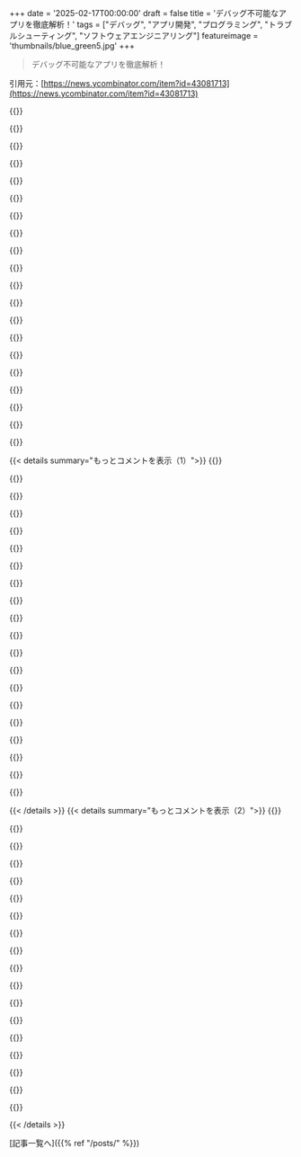 +++
date = '2025-02-17T00:00:00'
draft = false
title = 'デバッグ不可能なアプリを徹底解析！'
tags = ["デバッグ", "アプリ開発", "プログラミング", "トラブルシューティング", "ソフトウェアエンジニアリング"]
featureimage = 'thumbnails/blue_green5.jpg'
+++

> デバッグ不可能なアプリを徹底解析！

引用元：[https://news.ycombinator.com/item?id=43081713](https://news.ycombinator.com/item?id=43081713)

{{<matomeQuote body="Bryce Bostwickはデバッグやリバースエンジニアリングのすごくクールでインスパイアリングな仕事をしてるよ。YouTubeで見つけたんだけど、TikTokを猫動画だけ表示するように改造する動画に感動して、Instagramもメッセージ機能だけ残すように改造したいと思ってるんだ。特にWindhawk風のWindowsのモデリングにもっと関わりたい。BryceのiOSでのやり方を生配信で学べるのは最高だよ。" userName="amjoshuamichael" createdAt="2025-02-17T19:41:12" color="#785bff">}}

{{<matomeQuote body="Androidに関して同じようなことをしている人を知っている人いたら、もっと知りたいな。Revancedを使ったことがあるけど、始め方についての良いガイドがないんだ。" userName="xmprt" createdAt="2025-02-18T04:56:35" color="#ff5c5c">}}

{{<matomeQuote body="そんなYouTuberを探してるけど、始めるにはjadx-guiとapktoolを合わせるのがいいかも。apkを分解したりパッチを当てたり再構成したり、最後にuber-apk-signerで署名するのがメインだよ。古いアプリをいじるとき、mitmproxyでAPI呼び出しを見たりするのも楽しい。Fridaやxposedも役立つツールだよ。リバースエンジニアリングは初心者だけど、すごく興味深い！" userName="Oxodao" createdAt="2025-02-18T07:50:10" color="#ff5733">}}

{{<matomeQuote body="以前はAndroidのリバースエンジニアリングをけっこう行ってたよ。アプリを取得して分解・逆アセンブルして、必要な部分を見つけてsmaliをパッチして再コンパイルするのは簡単だった。apktoolやsmali/baksmaliを使ってた記憶がある。dex2jarも使って、Javaのデコンパイラで扱うjarを得たりしてた。多くのAndroidアプリは難読化してるけど、smaliにログを追加するなどできると思う。情報は古いかもだけど。" userName="jcul" createdAt="2025-02-18T11:06:23" color="#ff5733">}}

{{<matomeQuote body="“dex2jarみたいなものを使ってjarを得ることができた”というの、今なら<a href=”https://github.com/skylot/jadx”>jadx</a>がすごく便利。インタラクティブに変数やメソッド、クラスの名前を変更できるし、デコンパイルされたコードを読みやすくできる。ただ、デコンパイラには限界があるけどね。" userName="iggldiggl" createdAt="2025-02-19T16:28:08" color="#38d3d3">}}

{{<matomeQuote body="あなたが言ったことを試してみるつもり。でも、手順をメモしてくれると嬉しいな。友達と写真を投稿したりチャットしたりするのにリールに晒されるのが嫌なんだ。" userName="darkhorse222" createdAt="2025-02-18T08:48:09" color="">}}

{{<matomeQuote body="anti-debuggingやanti-anti-anti-debuggingのテクニックは、DOS/Windowsでは昔から普通だったね。ユーザーがアプリの挙動を制御できるかどうかは、プラットフォームがどれだけユーザーフレンドリーかに反比例する気がする。PT_DENY_ATTACHはそのために作られたように見えるけど、Windowsはそういう機能がないから、自分にアタッチさせるトリックが使われることが多いんだ。" userName="userbinator" createdAt="2025-02-17T22:03:48" color="">}}

{{<matomeQuote body="＞PT_DENY_ATTACHはその目的のためにAppleが発明したものだよ。昔のiTunesのDRM戦略の一環なんだよね。" userName="sjtgraham" createdAt="2025-02-17T23:41:21" color="#38d3d3">}}

{{<matomeQuote body="AppleのApp Storeが直接のsyscallをするアプリを拒否しないのに驚きだよ。Appleのプラットフォームではsyscallは安定したABIじゃないから、全てをlibSystem経由にしないといけないんだ。ここで著者が'mov w16, #26'を探した理由が気になる。" userName="lilyball" createdAt="2025-02-18T03:42:22" color="#ff33a1">}}

{{<matomeQuote body="‘svc 0x80’は任意のsyscallを実行する命令で、どのsyscallが実行されるかはx16レジスタに基づいてるんだ。おそらく、アプリが無関係なsyscallを大量に行っているから、それを監視するのは役に立たなかったんじゃないか。そういうことを動画で言ってたね。" userName="MintPaw" createdAt="2025-02-18T05:08:46" color="">}}

{{<matomeQuote body="このアプリは直接的にsyscallをしないのが大事で、syscallはlibSystemを介して行われるから、svc命令はバイナリ内には含まれないはずだよ。" userName="lilyball" createdAt="2025-02-18T18:45:50" color="#785bff">}}

{{<matomeQuote body="コンパイラはsyscallラッパーをインライン化することがあるから、静的にチェックするのは簡単じゃないんだ。SVC命令を検索しても大量の結果が出るよね。X16に移動される正確なsyscall IDを探せばすぐに見つかるんじゃない？" userName="kmfpl" createdAt="2025-02-18T16:12:32" color="">}}

{{<matomeQuote body="Appleプラットフォームのsyscallへの安定したインターフェースはlibSystemで、これはダイナミックライブラリなんだ。コンパイラは安定したABIを作るためにAppleプラットフォームではsyscallをインライン化できないし、リンク時にlibSystem自体も見えないんだ。" userName="lilyball" createdAt="2025-02-18T18:48:43" color="#ff5733">}}

{{<matomeQuote body="安定しないABIをインライン化するのはどうやって安全にできるの？" userName="eddd-ddde" createdAt="2025-02-18T17:42:18" color="">}}

{{<matomeQuote body="こんにちは！著者だよ、質問があれば答えるよ！xmprtさん、シェアありがとう！" userName="brycebostwick" createdAt="2025-02-17T21:13:34" color="">}}

{{<matomeQuote body="あなたのYoutube動画見たけど面白かった！でも、文章版も提供してくれて感謝してるよ、すごくいいね！" userName="StefanBatory" createdAt="2025-02-17T21:55:30" color="">}}

{{<matomeQuote body="とても面白い記事だった！低レベルの逆アセンブルを理解するには、こういう読み物がずっと欲しかった。著者に質問：GuardSquareって有名な商用ツールは、こういう簡単な逆アセンブルを防ぐ何か新しいものを持ってると思う？TopWidgetsは何かしらの保護があったの？それともローカルの努力だった？" userName="gloosx" createdAt="2025-02-18T07:30:11" color="#45d325">}}

{{<matomeQuote body="（これらのコメントはあまりにも優しすぎるね。みんなありがとう！）" userName="brycebostwick" createdAt="2025-02-17T21:18:34" color="">}}

{{<matomeQuote body="あなたの動画はすごく面白いと思う！もっと多くの人がチェックしてないのが驚きだよ。私はAndroidを使ってるから動画の内容は直接は関係ないけど、iOSの低レベルデバッグを学ぶのはすごく価値があるよ。" userName="xmprt" createdAt="2025-02-18T04:59:17" color="">}}

{{<matomeQuote body="iOSってシステムコールのエントリーをフックして戻り値を変更したり、SVCがどこで呼ばれたかを検出するためのPTRACE_SYSCALLみたいなものがあるの？" userName="barco" createdAt="2025-02-17T22:28:42" color="#ff33a1">}}

{{< details summary="もっとコメントを表示（1）">}}
{{<matomeQuote body="いや、Fridaを使うといいよ(インラインシステムコールをハンドラーへのJMPに置き換える)。でも、アプリがランタイム中に自分の整合性を検証するって場合、すぐに複雑になるから、ハードウェアブレークポイントが役立つ。でも、開発者がアプリ全体にインライン化しちゃうと、すぐにハードウェアブレークポイントが足りなくなるね。" userName="sjtgraham" createdAt="2025-02-17T23:51:44" color="#38d3d3">}}

{{<matomeQuote body="AppleはiPhone4のページクロスコア故障からずいぶん進化したね。" userName="bobmcnamara" createdAt="2025-02-17T22:44:43" color="">}}

{{<matomeQuote body="古いスマホ使って脱獄してるの？それとも新しい脱獄方法ある？" userName="smw" createdAt="2025-02-17T22:08:45" color="">}}

{{<matomeQuote body="俺は主に古いスマホを使って16.6のまま。iOS 17/18は難しいよ。でも7世代のiPadなら脱獄できる(技術的にはiPadOSだけど)。iPadも持ってるけど、iPhoneの方が持ち運びしやすいから好き！あと、あのデバイスがiPadOS 19をサポートしないって噂も見たから、もしそれが本当ならどうするか不明だな。Corelliumにお金払うことになるかも。" userName="brycebostwick" createdAt="2025-02-17T22:13:07" color="#45d325">}}

{{<matomeQuote body="テキストに自動再生のGIFが混ざっててページを閉じた。" userName="cwillu" createdAt="2025-02-17T22:00:04" color="">}}

{{<matomeQuote body="俺はデフォルトで好きだけど、他の人はそうじゃないかもね。場合によっては’prefers-reduced-motion’が有効ならデフォルトで再生を止めるのもありかな。でも、ここにいる他の人たちもその設定を有効にしてるのか気になるな。css専門家じゃないけど、iOSの’UIAccessibility.isReduceMotionEnabled’と同じようなのがウェブにあるか確認してて、いいよね。" userName="brycebostwick" createdAt="2025-02-17T22:09:09" color="">}}

{{<matomeQuote body="その設定は俺のOSにはないし、意味もなくユーザー体験を悪化させるような設定は支持できないね。あなたのサイトだし、自分がやりたいようにすればいいけど、俺のブラウザでは不快なタブは厳しく閉じるから。" userName="cwillu" createdAt="2025-02-17T22:23:29" color="">}}

{{<matomeQuote body="君も大きな棒を抜いたの？" userName="kmfpl" createdAt="2025-02-18T16:08:02" color="">}}

{{<matomeQuote body="読んでる時に動きがめちゃ気 distractingする障害だってこと？" userName="cwillu" createdAt="2025-02-19T00:07:25" color="">}}

{{<matomeQuote body="自動再生を無効にして。" userName="ThePowerOfFuet" createdAt="2025-02-22T17:21:04" color="">}}

{{<matomeQuote body="動画は最高に良かった！テンポも良くて必要な知識があればサクサク理解できるし、デモもオシャレで流れを壊さないんだよね。" userName="jer0me" createdAt="2025-02-17T19:49:03" color="#ff33a1">}}

{{<matomeQuote body="興味深い内容だね。アプリが不当に過敏だったのか、それとも最初からマルウェアとして疑われてたのか気になるところ。こんなに手間かける理由があるのかな。" userName="bluelightning2k" createdAt="2025-02-17T20:30:43" color="#38d3d3">}}

{{<matomeQuote body="ただの過敏すぎるアプリっぽいね。特にウィジェットを保護しようとしてるっぽいけど、情報はもう漏れちゃってるし。バイナリにも面白いものがあって、ある時はWindowsの.isoをダウンロードするコードが見えたことがあったのはびっくり！それはネット速度テストウィジェット用だったんだけど。" userName="brycebostwick" createdAt="2025-02-17T21:17:59" color="#785bff">}}

{{<matomeQuote body="もしApp Storeを運営してたら、他のアプリも調査する理由になるくらいの証拠だと思うし、すべてのアプリ提出に無限ループ検出を追加するかもしれないな。" userName="beefnugs" createdAt="2025-02-17T22:54:46" color="">}}

{{<matomeQuote body="無限ループは色々なアルゴリズムやパターンで使われるからなぁ。無限かどうかなんて、停止問題のせいで分からないし。" userName="MintPaw" createdAt="2025-02-18T05:25:17" color="">}}

{{<matomeQuote body="BillGates.iso: 自分の目的は？<br>CoolWidgets.app: あなたの役割はネットワーク速度をテストすることだ。<br>BillGates.iso: なんてこった。" userName="schmidtleonard" createdAt="2025-02-17T21:34:14" color="">}}

{{<matomeQuote body="著作権侵害を証明しようとしている可能性もあるね。アプリがロゴとかを変えられて再コンパイルされたら、そうなるかも。" userName="bluelightning2k" createdAt="2025-02-17T20:31:47" color="">}}

{{<matomeQuote body="＞”PT_DENY_ATTACHをバイパスするのは難しい”<br>もっとハードなモードもあるよ。macOSでやったことあるけど、カーネルをパッチあててPT_DENY_ATTACHを無効にするのも簡単だった。ただ、iOSだともっと手間がかかりそうだね。XNUはオープンソースだけど、パッチ当てるのは再コンパイルより16進エディタの方が楽だった。" userName="Retr0id" createdAt="2025-02-18T14:38:17" color="#ff5c5c">}}

{{<matomeQuote body="カーネルタスクポートを使ってproc構造体のビットを反転させることもできるし、署名なしのコードページやRWXを許可してJIT化を有効にすることもできるよ。" userName="sjtgraham" createdAt="2025-02-19T01:36:48" color="#45d325">}}

{{<matomeQuote body="＞”脱獄してるときにそれを実行すると、電話全体がクラッシュするよ”<br>アプリをマルウェアとして報告するの？電話がクラッシュするのは明らかにマルウェアの挙動だけど、他にも隠したい悪意のある行動があるのかな。こういうのを防ぐのがAppleのウォールドガーデンの目的じゃなかったの？" userName="jillyboel" createdAt="2025-02-18T14:23:43" color="#ff5733">}}


{{< /details >}}
{{< details summary="もっとコメントを表示（2）">}}
{{<matomeQuote body="’Jailbreak’がある場合は、壁の内側にいないってことだね。Appleは、jailbrokenのiPhoneがクラッシュするアプリには問題ないと思うよ。" userName="loumf" createdAt="2025-02-19T00:20:44" color="">}}

{{<matomeQuote body="この記事にも書いてあるけど、クラッシュは普通のiPhoneでも再起動させるからね。このマルウェア開発者は、そういう状態にはトリガーを起こさなかっただけだよ。まあ、それとは別の話さ。電話がjailbrokenだからって、Appleのストア全体のことを語るわけじゃないし、明らかにマルウェアが配布されているのを許可している。" userName="jillyboel" createdAt="2025-02-19T12:53:05" color="#ff5733">}}

{{<matomeQuote body="’com.apple.tw.twrr’って通知についてめっちゃ興味ある。なんで’com.apple’で始まってるん？ここで話題になってるアプリ（Top Widgetsみたい）ってAppleのアプリじゃないじゃん。" userName="lilyball" createdAt="2025-02-18T03:39:06" color="#785bff">}}

{{<matomeQuote body="通知名は適当な文字列だよ。衝突を避けるために、こういう完全修飾名を使うのが普通なんだ。開発者がこういうプレフィックスを選んだだけだと思う。" userName="Bogdanp" createdAt="2025-02-18T05:53:47" color="">}}

{{<matomeQuote body="逆DNS表記の本来の目的は、衝突しない名前空間を持つことなんだよ。他の誰かの名前空間を使うのは、将来的にトラブルを招くことになりかねない。多分、誰かが通知をチェックする時にAppleって見て無視するようにするための仕込みだと思う。" userName="pilif" createdAt="2025-02-18T15:02:35" color="">}}

{{<matomeQuote body="ツールは違うけど、これって80年代のApple IIのコピー防止をブートトレーシングで突破してたのと似てるね。変わらないことはあるんだ。" userName="apricot" createdAt="2025-02-18T00:36:55" color="">}}

{{<matomeQuote body="ウェブサイトのJavaScriptコードを逆アセンブルしてる人について知ってる？" userName="zlagen" createdAt="2025-02-17T20:49:49" color="">}}

{{<matomeQuote body="この著者が最近出したこれ見た？<br>https://youtu.be/F5m2JxplnXk" userName="masto" createdAt="2025-02-17T20:59:16" color="">}}

{{<matomeQuote body="すごいね！" userName="zlagen" createdAt="2025-02-17T21:00:30" color="">}}

{{<matomeQuote body="僕のいくつかの書き込みも、こんなことをやる方法を語ってるよ：<br>appleid<br>https://zemnmez.medium.com/how-to-hack-apple-id-f3cc9b483a41<br><br>steam<br>https://hackerone.com/reports/409850" userName="zemnmez" createdAt="2025-02-17T20:54:14" color="#ff5733">}}

{{<matomeQuote body="Appleが特定の条件下でわざと電話をクラッシュさせるアプリを許可したのは不思議だよね。" userName="cynicalsecurity" createdAt="2025-02-17T20:06:10" color="">}}

{{<matomeQuote body="多分、レビュー中はクラッシュしなかったんじゃないか。App Storeのレビューは人間がアプリの一般的なフローをタップして特定のことを探してるだけだし。ソースコードは提供しないし、バイナリをしっかり見ないから、プライベートAPIを使ったり、レビュアーから隠したりするのは難しくないよ。例えば、制裁でApp Storeから追い出されたロシアの銀行は、ロシア国内で異なるアプリを表示する“トロイの木馬アプリ”を使ったことがあるし。" userName="jer0me" createdAt="2025-02-17T20:23:08" color="#ff5733">}}

{{<matomeQuote body="特定の条件ってのは、iOSの脆弱性を利用してサードパーティのコードで電話のOSを改造する必要があるってこと。Appleはそれを見逃したと思う。" userName="Hamuko" createdAt="2025-02-17T20:29:22" color="">}}

{{<matomeQuote body="アプリのレビューは平均で１分もかからないんだ。レビューアーがサインインして、適当にタップするだけで終わっちゃう。" userName="cyberax" createdAt="2025-02-17T22:46:35" color="">}}

{{<matomeQuote body="Appleはそんな条件はテストしてないと思う、あまり一般的じゃないし。" userName="duxup" createdAt="2025-02-17T21:17:24" color="">}}

{{<matomeQuote body="最近、著者のYouTubeコンテンツを楽しんでるんだ。ただし、リバースエンジニアリングの経験はあまりないんだけど。" userName="GrumpyCat42" createdAt="2025-02-17T20:56:51" color="">}}

{{<matomeQuote body="脱獄したiPhoneでカスタムkextを実行できるの？もっとクールなのはカーネル自体を修正することだよ。" userName="krackers" createdAt="2025-02-18T05:21:16" color="">}}

{{<matomeQuote body="＞“脱獄した状態で実行すると、電話全体がクラッシュする！”デバイス所有者に対する厳しい反ハッキング法は、企業のマルウェア製造者には適用されないのは不公平だな。" userName="soraminazuki" createdAt="2025-02-18T00:44:35" color="#ff5733">}}


{{< /details >}}


[記事一覧へ]({{% ref "/posts/" %}})
